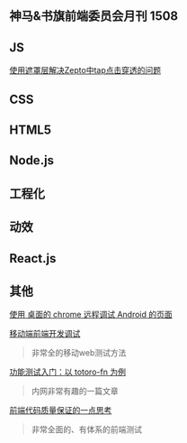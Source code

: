 神马&书旗前端委员会月刊 1508
---

## JS

[使用遮罩层解决Zepto中tap点击穿透的问题](http://www.atatech.org/articles/38464/?frm=mail_daily&uid=117633&rnd=1157872191)
>

## CSS



## HTML5

## Node.js


## 工程化



## 动效


## React.js



## 其他

[使用 桌面的 chrome 远程调试 Android 的页面](http://blog.allenice233.com/2014/07/28/chrome-remote-debug/)

[移动端前端开发调试](http://yujiangshui.com/multidevice-frontend-debug/)
>非常全的移动web测试方法

[功能测试入门：以 totoro-fn 为例](http://www.atatech.org/articles/31957)
>内网非常有趣的一篇文章

[前端代码质量保证的一点思考](http://www.atatech.org/articles/38459/?frm=mail_daily&uid=117633)
>非常全面的、有体系的前端测试